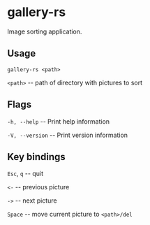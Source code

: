 # gallery-rs

Image sorting application.

## Usage

`gallery-rs <path>`

`<path>` -- path of directory with pictures to sort

## Flags

`-h, --help` -- Print help information

`-V, --version` -- Print version information

## Key bindings

`Esc`, `q` -- quit

`<-` -- previous picture

`->` -- next picture

`Space` -- move current picture to `<path>/del`
